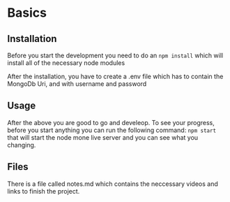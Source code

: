 # Basics

## Installation

Before you start the development you need to do an ``` npm install ```
which will install all of the necessary node modules

After the installation, you have to create a .env file which has to contain the MongoDb Uri, and with username and password

## Usage

After the above you are good to go and develeop. To see your progress, before you start anything you can run the following command:
``` npm start ```
that will start the node mone live server and you can see what you changing. 

## Files

There is a file called notes.md which contains the neccessary videos and links to finish the project.